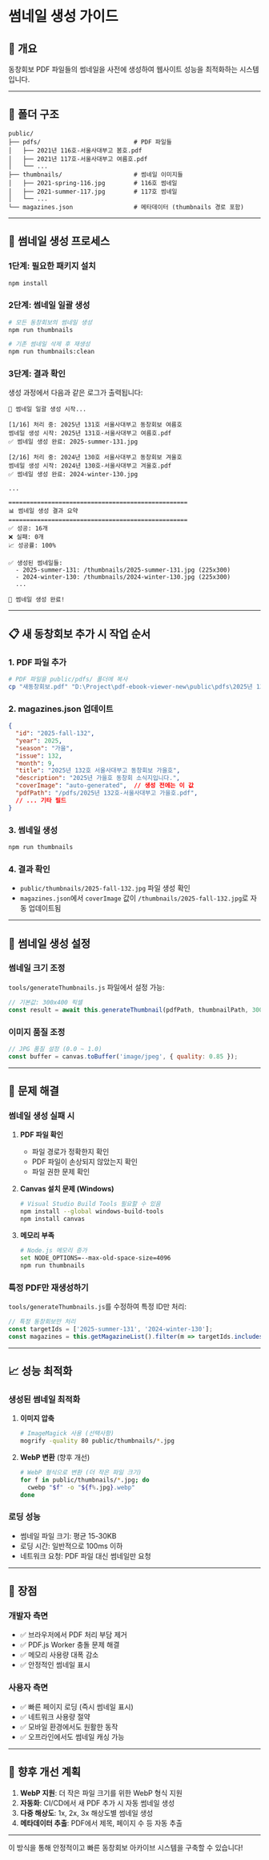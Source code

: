 # 썸네일 생성 가이드

## 🎯 개요

동창회보 PDF 파일들의 썸네일을 사전에 생성하여 웹사이트 성능을 최적화하는 시스템입니다.

---

## 📁 폴더 구조

```
public/
├── pdfs/                          # PDF 파일들
│   ├── 2021년 116호-서울사대부고 봄호.pdf
│   ├── 2021년 117호-서울사대부고 여름호.pdf
│   └── ...
├── thumbnails/                    # 썸네일 이미지들
│   ├── 2021-spring-116.jpg        # 116호 썸네일
│   ├── 2021-summer-117.jpg        # 117호 썸네일
│   └── ...
└── magazines.json                 # 메타데이터 (thumbnails 경로 포함)
```

---

## 🚀 썸네일 생성 프로세스

### 1단계: 필요한 패키지 설치
```bash
npm install
```

### 2단계: 썸네일 일괄 생성
```bash
# 모든 동창회보의 썸네일 생성
npm run thumbnails

# 기존 썸네일 삭제 후 재생성
npm run thumbnails:clean
```

### 3단계: 결과 확인
생성 과정에서 다음과 같은 로그가 출력됩니다:

```
🚀 썸네일 일괄 생성 시작...

[1/16] 처리 중: 2025년 131호 서울사대부고 동창회보 여름호
썸네일 생성 시작: 2025년 131호-서울사대부고 여름호.pdf
✅ 썸네일 생성 완료: 2025-summer-131.jpg

[2/16] 처리 중: 2024년 130호 서울사대부고 동창회보 겨울호
썸네일 생성 시작: 2024년 130호-서울사대부고 겨울호.pdf
✅ 썸네일 생성 완료: 2024-winter-130.jpg

...

==================================================
📊 썸네일 생성 결과 요약
==================================================
✅ 성공: 16개
❌ 실패: 0개
📈 성공률: 100%

✅ 생성된 썸네일들:
  - 2025-summer-131: /thumbnails/2025-summer-131.jpg (225x300)
  - 2024-winter-130: /thumbnails/2024-winter-130.jpg (225x300)
  ...

🎉 썸네일 생성 완료!
```

---

## 📋 새 동창회보 추가 시 작업 순서

### 1. PDF 파일 추가
```bash
# PDF 파일을 public/pdfs/ 폴더에 복사
cp "새동창회보.pdf" "D:\Project\pdf-ebook-viewer-new\public\pdfs\2025년 132호-서울사대부고 가을호.pdf"
```

### 2. magazines.json 업데이트
```json
{
  "id": "2025-fall-132",
  "year": 2025,
  "season": "가을",
  "issue": 132,
  "month": 9,
  "title": "2025년 132호 서울사대부고 동창회보 가을호",
  "description": "2025년 가을호 동창회 소식지입니다.",
  "coverImage": "auto-generated",  // 생성 전에는 이 값
  "pdfPath": "/pdfs/2025년 132호-서울사대부고 가을호.pdf",
  // ... 기타 필드
}
```

### 3. 썸네일 생성
```bash
npm run thumbnails
```

### 4. 결과 확인
- `public/thumbnails/2025-fall-132.jpg` 파일 생성 확인
- `magazines.json`에서 `coverImage` 값이 `/thumbnails/2025-fall-132.jpg`로 자동 업데이트됨

---

## 🔧 썸네일 생성 설정

### 썸네일 크기 조정
`tools/generateThumbnails.js` 파일에서 설정 가능:

```javascript
// 기본값: 300x400 픽셀
const result = await this.generateThumbnail(pdfPath, thumbnailPath, 300, 400);
```

### 이미지 품질 조정
```javascript
// JPG 품질 설정 (0.0 ~ 1.0)
const buffer = canvas.toBuffer('image/jpeg', { quality: 0.85 });
```

---

## 🚨 문제 해결

### 썸네일 생성 실패 시

1. **PDF 파일 확인**
   - 파일 경로가 정확한지 확인
   - PDF 파일이 손상되지 않았는지 확인
   - 파일 권한 문제 확인

2. **Canvas 설치 문제 (Windows)**
   ```bash
   # Visual Studio Build Tools 필요할 수 있음
   npm install --global windows-build-tools
   npm install canvas
   ```

3. **메모리 부족**
   ```bash
   # Node.js 메모리 증가
   set NODE_OPTIONS=--max-old-space-size=4096
   npm run thumbnails
   ```

### 특정 PDF만 재생성하기

`tools/generateThumbnails.js`를 수정하여 특정 ID만 처리:

```javascript
// 특정 동창회보만 처리
const targetIds = ['2025-summer-131', '2024-winter-130'];
const magazines = this.getMagazineList().filter(m => targetIds.includes(m.id));
```

---

## 📈 성능 최적화

### 생성된 썸네일 최적화

1. **이미지 압축**
   ```bash
   # ImageMagick 사용 (선택사항)
   mogrify -quality 80 public/thumbnails/*.jpg
   ```

2. **WebP 변환** (향후 개선)
   ```bash
   # WebP 형식으로 변환 (더 작은 파일 크기)
   for f in public/thumbnails/*.jpg; do
     cwebp "$f" -o "${f%.jpg}.webp"
   done
   ```

### 로딩 성능

- 썸네일 파일 크기: 평균 15-30KB
- 로딩 시간: 일반적으로 100ms 이하
- 네트워크 요청: PDF 파일 대신 썸네일만 요청

---

## 🎯 장점

### 개발자 측면
- ✅ 브라우저에서 PDF 처리 부담 제거
- ✅ PDF.js Worker 충돌 문제 해결
- ✅ 메모리 사용량 대폭 감소
- ✅ 안정적인 썸네일 표시

### 사용자 측면  
- ✅ 빠른 페이지 로딩 (즉시 썸네일 표시)
- ✅ 네트워크 사용량 절약
- ✅ 모바일 환경에서도 원활한 동작
- ✅ 오프라인에서도 썸네일 캐싱 가능

---

## 📝 향후 개선 계획

1. **WebP 지원**: 더 작은 파일 크기를 위한 WebP 형식 지원
2. **자동화**: CI/CD에서 새 PDF 추가 시 자동 썸네일 생성
3. **다중 해상도**: 1x, 2x, 3x 해상도별 썸네일 생성
4. **메타데이터 추출**: PDF에서 제목, 페이지 수 등 자동 추출

---

이 방식을 통해 안정적이고 빠른 동창회보 아카이브 시스템을 구축할 수 있습니다!
